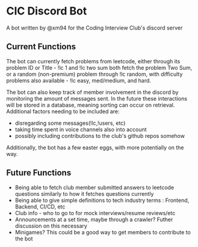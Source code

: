 # CIC Discord Bot

A bot written by @xm94 for the Coding Interview Club's discord server
## Current Functions

The bot can currently fetch problems from leetcode, either through its problem ID or Title - !lc 1 and !lc two sum both fetch the problem Two Sum, or a random (non-premium) problem through !lc random, with difficulty problems also available - !lc easy, med/medium, and hard.

The bot can also keep track of member involvement in the discord by monitoring the amount of messages sent. In the future these interactions will be stored in a database, meaning sorting can occur on retrieval. Additional factors needing to be included are:
- disregarding some messages(!lc,!users, etc)
- taking time spent in voice channels also into account
- possibly including contributions to the club's github repos somehow

Additionally, the bot has a few easter eggs, with more potentially on the way.

## Future Functions

- Being able to fetch club member submitted answers to leetcode questions similarly to how it fetches questions currently
- Being able to give simple definitions to tech industry terms : Frontend, Backend, CI/CD, etc
- Club info - who to go to for mock interviews/resume reviews/etc
- Announcements at a set time, maybe through a crawler? Futher discussion on this necessary
- Minigames? This could be a good way to get members to contribute to the bot
